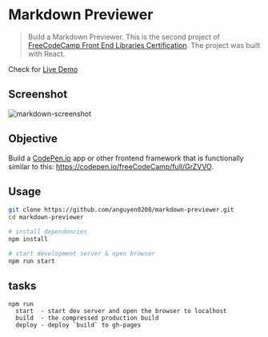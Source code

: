 # Markdown Previewer

> Build a Markdown Previewer. This is the second project of [FreeCodeCamp Front End Libraries Certification](https://learn.freecodecamp.org/front-end-libraries/front-end-libraries-projects/build-a-markdown-previewer/). The project was built with React.

Check for [Live Demo](https://anguyen0208.github.io/markdown-previewer/)

## Screenshot

![markdown-screenshot](https://github.com/anguyen0208/Project-Screenshots/blob/master/FCC-Markdown-Previewer.jpg)

## Objective

Build a [CodePen.io](https://codepen.io) app or other frontend framework that is functionally similar to this: <https://codepen.io/freeCodeCamp/full/GrZVVO>. 

## Usage

```sh
git clone https://github.com/anguyen0208/markdown-previewer.git
cd markdown-previewer

# install dependencies
npm install

# start development server & open browser
npm run start
```

## tasks

```
npm run
  start  - start dev server and open the browser to localhost
  build  - the compressed production build
  deploy - deploy `build` to gh-pages
```
